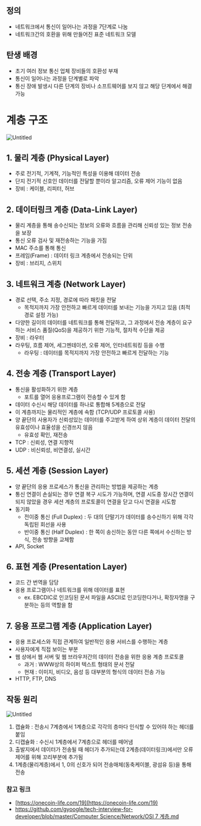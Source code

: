 ## 정의

- 네트워크에서 통신이 일어나는 과정을 7단계로 나눔
- 네트워크간의 호환을 위해 만들어진 표준 네트워크 모델

## 탄생 배경

- 초기 여러 정보 통신 업체 장비들의 호환성 부재
- 통신이 일어나는 과정을 단계별로 파악
- 통신 장애 발생시 다른 단계의 장비나 소프트웨어를 보지 않고 해당 단계에서 해결 가능

# 계층 구조

![Untitled](https://s3.us-west-2.amazonaws.com/secure.notion-static.com/93b696b5-efd5-44ce-8d93-d70ef5f9b406/Untitled.png?X-Amz-Algorithm=AWS4-HMAC-SHA256&X-Amz-Content-Sha256=UNSIGNED-PAYLOAD&X-Amz-Credential=AKIAT73L2G45EIPT3X45%2F20220527%2Fus-west-2%2Fs3%2Faws4_request&X-Amz-Date=20220527T125241Z&X-Amz-Expires=86400&X-Amz-Signature=dfd2389f2c7d9ddad17cfd3c6036f46a35d6323077a504bde2de434d5a7cb329&X-Amz-SignedHeaders=host&response-content-disposition=filename%20%3D%22Untitled.png%22&x-id=GetObject)

## 1. 물리 계층 (Physical Layer)

- 주로 전기적, 기계적, 기능적인 특성을 이용해 데이터 전송
- 단지 전기적 신호인 데이터를 전달할 뿐이라 알고리즘, 오류 제어 기능이 없음
- 장비 : 케이블, 리피터, 허브

## 2. 데이터링크 계층 (Data-Link Layer)

- 물리 계층을 통해 송수신되는 정보의 오류와 흐름을 관리해 신뢰성 있는 정보 전송을 보장
- 통신 오류 검사 및 재전송하는 기능을 가짐
- MAC 주소를 통해 통신
- 프레임(Frame) : 데이터 링크 계층에서 전송되는 단위
- 장비 : 브리지, 스위치

## 3. 네트워크 계층 (Network Layer)

- 경로 선택, 주소 지정, 경로에 따라 패킷을 전달
    - 목적지까지 가장 안전하고 빠르게 데이터를 보내는 기능을 가지고 있음 (최적 경로 설정 가능)
- 다양한 길이의 데이터를 네트워크를 통해 전달하고, 그 과정에서 전송 계층이 요구하는 서비스 품질(QoS)을 제공하기 위한 기능적, 절차적 수단을 제공
- 장비 : 라우터
- 라우팅, 흐름 제어, 세그멘테이션, 오류 제어, 인터네트워킹 등을 수행
    - 라우팅 : 데이터를 목적지까지 가장 안전하고 빠르게 전달하는 기능

## 4. 전송 계층 (Transport Layer)

- 통신을 활성화하기 위한 계층
    - 포트를 열어 응용프로그램이 전송할 수 있게 함
- 데이터 수신시 해당 데이터를 하나로 통합해 5계층으로 전달
- 이 계층까지는 물리적인 계층에 속함 (TCP/UDP 프로토콜 사용)
- 양 끝단의 사용자가 신뢰성있는 데이터를 주고받게 하여 상위 계층이 데이터 전달의 유효성이나 효율성을 신경쓰지 않음
    - 유효성 확인, 재전송
- TCP : 신뢰성, 연결 지향적
- UDP : 비신뢰성, 비연결성, 실시간

## 5. 세션 계층 (Session Layer)

- 양 끝단의 응용 프로세스가 통신을 관리하는 방법을 제공하는 계층
- 통신 연결이 손실되는 경우 연결 복구 시도가 가능하며, 연결 시도중 장시간 연결이 되지 않았을 경우 세션 계층의 프로토콜이 연결을 닫고 다시 연결을 시도함
- 동기화
    - 전이중 통신 (Full Duplex) : 두 대의 단말기가 데이터를 송수신하기 위해 각각 독립된 회선을 사용
    - 반이중 통신 (Half Duplex) : 한 쪽이 송신하는 동안 다른 쪽에서 수신하는 방식, 전송 방향을 교체함
- API, Socket

## 6. 표현 계층 (Presentation Layer)

- 코드 간 번역을 담당
- 응용 프로그램이나 네트워크를 위해 데이터를 표현
    - ex. EBCDIC로 인코딩된 문서 파일을 ASCII로 인코딩한다거나, 확장자명을 구분하는 등의 역할을 함

## 7. 응용 프로그램 계층 (Application Layer)

- 응용 프로세스와 직접 관계하여 일반적인 응용 서비스를 수행하는 계층
- 사용자에게 직접 보이는 부분
- 웹 상에서 웹 서버 및 웹 브라우저간의 데이터 전송을 위한 응용 계층 프로토콜
    - 과거 : WWW상의 하이퍼 텍스트 형태의 문서 전달
    - 현재 : 이미지, 비디오, 음성 등 대부분의 형식의 데이터 전송 가능
- HTTP, FTP, DNS

## 작동 원리

![Untitled](https://s3.us-west-2.amazonaws.com/secure.notion-static.com/d7805c8b-0b8a-44dc-aef1-0ea7939be3ab/Untitled.png?X-Amz-Algorithm=AWS4-HMAC-SHA256&X-Amz-Content-Sha256=UNSIGNED-PAYLOAD&X-Amz-Credential=AKIAT73L2G45EIPT3X45%2F20220527%2Fus-west-2%2Fs3%2Faws4_request&X-Amz-Date=20220527T125314Z&X-Amz-Expires=86400&X-Amz-Signature=7ff7e7ae5e511b7c3b0e685e63674d5d325bb6ce4c8773a8175eea1c83b72cb7&X-Amz-SignedHeaders=host&response-content-disposition=filename%20%3D%22Untitled.png%22&x-id=GetObject)

1. 캡슐화 : 전송시 7계층에서 1계층으로 각각의 층마다 인식할 수 있어야 하는 헤더를 붙임
2. 디캡슐화 : 수신시 1계층에서 7계층으로 헤더를 떼어냄
3. 출발지에서 데이터가 전송될 때 헤더가 추가되는데 2계층(데이터링크)에서만 오류제어를 위해 꼬리부분에 추가됨
4. 1계층(물리계층)에서 1, 0의 신호가 되어 전송매체(동축케이블, 광섬유 등)을 통해 전송

### 참고 링크

- [https://onecoin-life.com/19](https://onecoin-life.com/19)
- [https://github.com/gyoogle/tech-interview-for-developer/blob/master/Computer Science/Network/OSI 7 계층.md](https://github.com/gyoogle/tech-interview-for-developer/blob/master/Computer%20Science/Network/OSI%207%20%EA%B3%84%EC%B8%B5.md)